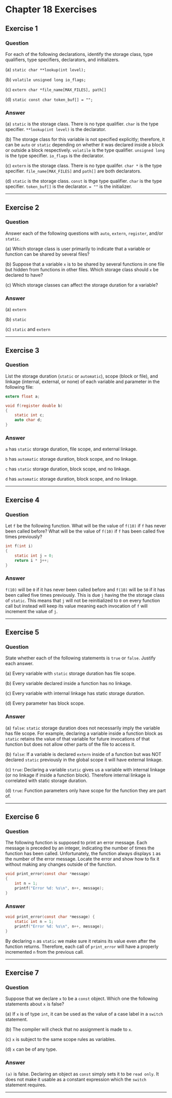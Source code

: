 # Chapter 18 Exercises #

## Exercise 1 ##

### **Question** ##

For each of the following declarations, identify the storage class, type qualifiers, type specifiers, declarators, and initializers.

(a) `static char **lookup(int level);`

(b) `volatile unsigned long io_flags;`

(c) `extern char *file_name[MAX_FILES], path[]`

(d) `static const char token_buf[] = "";`

### **Answer**  ###

(a) `static` is the storage class. There is no type qualifier. `char` is the type specifier. `**lookup(int level)` is the declarator.

(b) The storage class for this variable is not specified explicitly; therefore, it can be `auto` or `static` depending on whether it was declared inside a block or outside a block respectively. `volatile` is the type qualifier. `unsigned long` is the type specifier. `io_flags` is the declarator.

(c) `extern` is the storage class. There is no type qualifer. `char *` is the type specifier. `file_name[MAX_FILES]` and `path[]` are both declarators.

(d) `static` is the storage class. `const` is thge type qualifier. `char` is the type specifier. `token_buf[]` is the declarator. `= ""` is the initializer.

---

## Exercise 2 ##

### **Question** ##

Answer each of the following questions with `auto`, `extern`, `register`, and/or `static`.

(a) Which storage class is user primarily to indicate that a variable or function can be shared by several files?

(b) Suppose that a variable `x` is to be shared by several functions in one file but hidden from functions in other files. Which storage class should `x` be declared to have?

(c) Which storage classes can affect the storage duration for a variable?

### **Answer**  ###

(a) `extern`

(b) `static`

(c) `static` and `extern`

---

## Exercise 3 ##

### **Question** ##

List the storage duration (`static` or `automatic`), scope (block or file), and linkage (internal, external, or none) of each variable and parameter in the following file:

```C
extern float a;

void f(register double b)
{
    static int c;
    auto char d;
}
```

### **Answer**  ###

`a` has `static` storage duration, file scope, and external linkage.

`b` has `automatic` storage duration, block scope, and no linkage.

`c` has `static` storage duration, block scope, and no linkage.

`d` has `automatic` storage duration, block scope, and no linkage.

---

## Exercise 4 ##

### **Question** ##

Let `f` be the following function. What will be the value of `f(10)` if `f` has never been called before? What will be the value of `f(10)` if `f` has been called five times previously?

```C
int f(int i)
{
    static int j = 0;
    return i * j++;
}
```

### **Answer**  ###

`f(10)` will be `0` if it has never been called before and `f(10)` will be `50` if it has been called five times previously. This is due `j` having the the storage class of `static`. This means that `j` will not be reinitialized to `0` on every function call but instead will keep its value meaning each invocation of `f` will increment the value of `j`. 

---

## Exercise 5 ##

### **Question** ##

State whether each of the following statements is `true` or `false`. Justify each answer.

(a) Every variable with `static` storage duration has file scope.

(b) Every variable declared inside a function has no linkage.

(c) Every variable with internal linkage has static storage duration.

(d) Every parameter has block scope.

### **Answer**  ###

(a) `false`: `static` storage duration does not necessarily imply the variable has file scope. For example, declaring a variable inside a function block as `static` retains the value of that variable for future invocations of that function but does not allow other parts of the file to access it.

(b) `false`: If a variable is declared `extern` inside of a function but was NOT declared `static` previously in the global scope it will have external linkage.

(c) `true`: Declaring a variable `static` gives us a variable with internal linkage (or no linkage if inside a function block). Therefore internal linkage is correlated with static storage duration.

(d) `true`: Function parameters only have scope for the function they are part of.

---

## Exercise 6 ##

### **Question** ##

The following function is supposed to print an error message. Each message is preceded by an integer, indicating the number of times the function has been called. Unfortunately, the function always displays `1` as the number of the error message. Locate the error and show how to fix it without making any changes outside of the function.

```C
void print_error(const char *message)
{
    int n = 1;
    printf("Error %d: %s\n", n++, message);
}
```

### **Answer**  ###

```C
void print_error(const char *message) {
    static int n = 1;
    printf("Error %d: %s\n", n++, message);
}
```
By declaring `n` as `static` we make sure it retains its value even after the function returns. Therefore, each call of `print_error` will have a properly incremented `n` from the previous call.

---

## Exercise 7 ##

### **Question** ##

Suppose that we declare `x` to be a `const` object. Which one the following statements about `x` is false?

(a) If `x` is of type `int`, it can be used as the value of a case label in a `switch` statement.

(b) The compiler will check that no assignment is made to `x`.

(c) `x` is subject to the same scope rules as variables.

(d) `x` can be of any type.

### **Answer**  ###

`(a)` is false. Declaring an object as `const` simply sets it to be `read only`. It does not make it usable as a constant expression which the `switch` statement requires.

---
